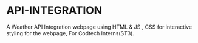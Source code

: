 # API-INTEGRATION
A Weather API Integration webpage using HTML &amp; JS , CSS for interactive styling for the webpage, For Codtech Interns(ST3).

